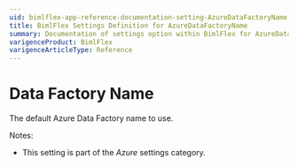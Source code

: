 ```yaml
---
uid: bimlflex-app-reference-documentation-setting-AzureDataFactoryName
title: BimlFlex Settings Definition for AzureDataFactoryName
summary: Documentation of settings option within BimlFlex for AzureDataFactoryName
varigenceProduct: BimlFlex
varigenceArticleType: Reference
---
```


# Data Factory Name

The default Azure Data Factory name to use.

Notes:

* This setting is part of the *Azure* settings category.


